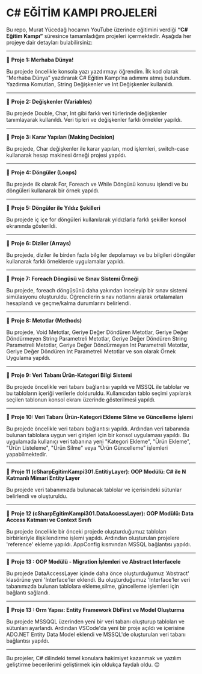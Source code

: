 # C# EĞİTİM KAMPI PROJELERİ  

Bu repo, Murat Yücedağ hocamın YouTube üzerinde eğitimini verdiği **“C# Eğitim Kampı”** süresince tamamladığım projeleri içermektedir. Aşağıda her projeye dair detayları bulabilirsiniz:  

---

📌 **Proje 1: Merhaba Dünya!** 

Bu projede öncelikle konsola yazı yazdırmayı öğrendim. İlk kod olarak “Merhaba Dünya” yazdırarak C# Eğitim Kampı’na adımımı atmış bulundum. Yazdırma Komutları, String Değişkenler ve Int Değişkenler kullanıldı. 

---

📌 **Proje 2: Değişkenler (Variables)**  

Bu projede Double, Char, Int gibi farklı veri türlerinde değişkenler tanımlayarak kullanıldı. Veri tipleri ve değişkenler farklı örnekler yapıldı.

---

📌 **Proje 3: Karar Yapıları (Making Decision)**  

Bu projede, Char değişkenler ile karar yapıları, mod işlemleri, switch-case kullanarak hesap makinesi örneği projesi yapıldı.  

---

📌 **Proje 4: Döngüler (Loops)**  

Bu projede ilk olarak For, Foreach ve While Döngüsü konusu işlendi ve bu döngüleri kullanarak bir örnek yapıldı.  

---

📌 **Proje 5: Döngüler ile Yıldız Şekilleri**  

Bu projede iç içe for döngüleri kullanılarak yıldızlarla farklı şekiller konsol ekranında gösterildi.

---

📌 **Proje 6: Diziler (Arrays)**  

Bu projede, diziler ile birden fazla bilgiler depolamayı ve bu bilgileri döngüler kullanarak farklı örneklerde uygulamalar yapıldı.

---

📌 **Proje 7: Foreach Döngüsü ve Sınav Sistemi Örneği**  

Bu projede, foreach döngüsünü daha yakından inceleyip bir sınav sistemi simülasyonu oluşturuldu. Öğrencilerin sınav notlarını alarak ortalamaları hesaplandı ve geçme/kalma durumlarını belirlendi.  

---

📌 **Proje 8: Metotlar (Methods)**  

Bu projede, Void Metotlar, Geriye Değer Döndüren Metotlar, Geriye Değer Döndürmeyen String Parametreli Metotlar, Geriye Değer Döndüren String Parametreli Metotlar, Geriye Değer Döndürmeyen Int Parametreli Metotlar,  Geriye Değer Döndüren Int Parametreli Metotlar ve son olarak Örnek Uygulama yapıldı.

---

📌 **Proje 9: Veri Tabanı Ürün-Kategori Bilgi Sistemi**  

Bu projede öncelikle veri tabanı bağlantısı yapıldı ve MSSQL ile tablolar ve bu tabloların içeriği verilerle dolduruldu. Kullanıcıdan tablo seçimi yapılarak seçilen tablonun konsol ekranı üzerinde gösterilmesi yapıldı.

---

📌 **Proje 10: Veri Tabanı Ürün-Kategori Ekleme Silme ve Güncelleme İşlemi**  

Bu projede öncelikle veri tabanı bağlantısı yapıldı. Ardından veri tabanında bulunan tablolara uygun veri girişleri için bir konsol uygulaması yapıldı. Bu uygulamada kullanıcı veri tabanına yeni "Kategori Ekleme", "Ürün Ekleme", "Ürün Listeleme", "Ürün Silme" veya "Ürün Güncelleme" işlemleri yapabilmektedir.

---

📌 **Proje 11 (cSharpEgitimKampi301.EntitiyLayer): OOP Modülü: C# ile N Katmanlı Mimari Entity Layer**  

Bu projede veri tabanımızda bulunacak tablolar ve içerisindeki sütunlar belirlendi ve oluşturuldu.

---

📌 **Proje 12 (cSharpEgitimKampi301.DataAccessLayer): OOP Modülü: Data Access Katmanı ve Context Sınıfı**  

Bu projede öncelikle bir önceki projede oluşturduğumuz tabloları birbirleriyle ilişkilendirme işlemi yapıldı. Ardından oluşturulan projelere 'reference' ekleme yapıldı. AppConfig kısmından MSSQL bağlantısı yapıldı.

---
📌 **Proje 13 : OOP Modülü - Migration İşlemleri ve Abstract Interfacele**  

Bu projede DataAccessLayer içinde daha önce oluşturduğumuz 'Abstract' klasörüne yeni 'Interface'ler eklendi. Bu oluşturduğumuz 'Interface'ler veri tabanımızda bulunan tablolara ekleme,silme, güncelleme işlemleri için bağlantı sağlandı.

---
📌 **Proje 13 : Orm Yapısı: Entity Framework DbFirst ve Model Oluşturma**

Bu projede MSSQQL üzerinden yeni bir veri tabanı oluşturup tabloları ve sütunları ayarlandı. Ardından VSCode'da yeni bir proje açıldı ve içerisine ADO.NET Entity Data Model eklendi ve MSSQL'de oluşturulan veri tabanı bağlantısı yapıldı. 

---
Bu projeler, C# dilindeki temel konulara hakimiyet kazanmak ve yazılım geliştirme becerilerimi geliştirmek için oldukça faydalı oldu. 😊  
